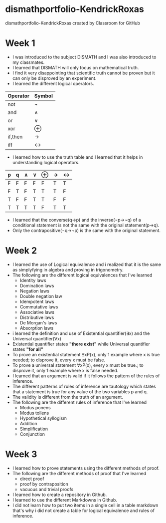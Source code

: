 # dismathportfolio-KendrickRoxas
dismathportfolio-KendrickRoxas created by Classroom for GitHub
# Week 1
- I was introduced to the subject DISMATH and I was also introduced to my classmates.
- I learned that DISMATH will only focus on mathematical truth.
- I find it very disappointing that scientific truth cannot be proven but it can only be disproved by an experiment.
- I learned the different logical operators.

Operator |Symbol
------ | --------
not  | ¬ 
and  | ∧ 
or  | ∨ 
xor  | ⊕
if,then  | →
iff  | ↔
- I learned how to use the truth table and I learned that it helps in understanding logical operators.

p   |   q   |   ∧    |   ∨   |   ⊕   |   →   |   ↔
------ | -------- | -------- | -------- | --------| --------| --------
F   |  F  |  F  |  F  |  F  |  T  |  T
F   |  T  |  F  |  T  |  T  |  T  |  F
T   |  F  |  F  |  T  |  T  |  F  |  F
T   |  T  |  T  |  T  |  F  |  T  |  T
- I learned that the converse(q→p) and the inverse(¬p→¬q) of a conditional statement is not the same with the original statement(p→q).
- Only the contrapositive(¬q→¬p) is the same with the original statement.

# Week 2
- I learned the use of Logical equivalence and i realized that it is the same as simplyfying in algebra and proving in trigonometry.
- The following are the different logical equivalences that I've learned
  * Identity laws
  * Domination laws
  * Negation laws
  * Double negation law
  * Idempotent laws
  * Commutative laws
  * Associative laws
  * Distributive laws
  * De Morgan's laws
  * Absorption laws
- i learned the definition and use of Existential quantifier(∃x) and the Universal quantifier(∀x)
- Existential quantifier states **"there exist"** while Universal quantifier states **"for all"**
- To prove an existential statement ∃xP(x), only 1 example where x is true needed; to disprove it, every x must be false.
- To prove a universal statement ∀xP(x), every x must be true.; to disprove it, only 1 example where x is false needed.
- I learned that an argument is valid if it follows the pattern of the rules of inference.
- The different patterns of rules of inference are tautology which states that a statement is true for any value of the two variables p and q.
- The validity is different from the truth of an argument.
- The following are the different rules of inference that I've learned
  * Modus ponens
  * Modus tollens
  * Hypothetical syllogism
  * Addition
  * Simplification
  * Conjunction
  
# Week 3
- I learned how to prove statements using the different methods of proof.
- The following are the different methods of proof that I've learned
  * direct proof
  * proof by contraposition
  * vacuous and trivial proofs
- I learned how to create a repository in Github.
- I learned to use the different Markdowns in Github.
- I did not learn how to put two items in a single cell in a table markdown that's why i did not create a table for logical equivalence and rules of inference.
